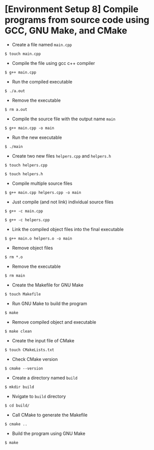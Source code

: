 # [Environment Setup 8] Compile programs from source code using GCC, GNU Make, and CMake

* Create a file named `main.cpp`

`$ touch main.cpp`

* Compile the file using gcc c++ compiler

`$ g++ main.cpp`

* Run the compiled executable

`$ ./a.out`

* Remove the executable

`$ rm a.out`

* Compile the source file with the output name `main`

`$ g++ main.cpp -o main`

* Run the new executable

`$ ./main`

* Create two new files `helpers.cpp` and `helpers.h`

`$ touch helpers.cpp`

`$ touch helpers.h`

* Compile multiple source files

`$ g++ main.cpp helpers.cpp -o main`

* Just compile (and not link) individual source files

`$ g++ -c main.cpp`

`$ g++ -c helpers.cpp`

* Link the compiled object files into the final executable

`$ g++ main.o helpers.o -o main`

* Remove object files

`$ rm *.o`

* Remove the executable

`$ rm main`

* Create the Makefile for GNU Make

`$ touch Makefile`

* Run GNU Make to build the program

`$ make`

* Remove compiled object and executable

`$ make clean`

* Create the input file of CMake

`$ touch CMakeLists.txt`

* Check CMake version

`$ cmake --version`

* Create a directory named `build`

`$ mkdir build`

* Nvigate to `build` directory

`$ cd build/`

* Call CMake to generate the Makefile

`$ cmake ..`

* Build the program using GNU Make

`$ make`
